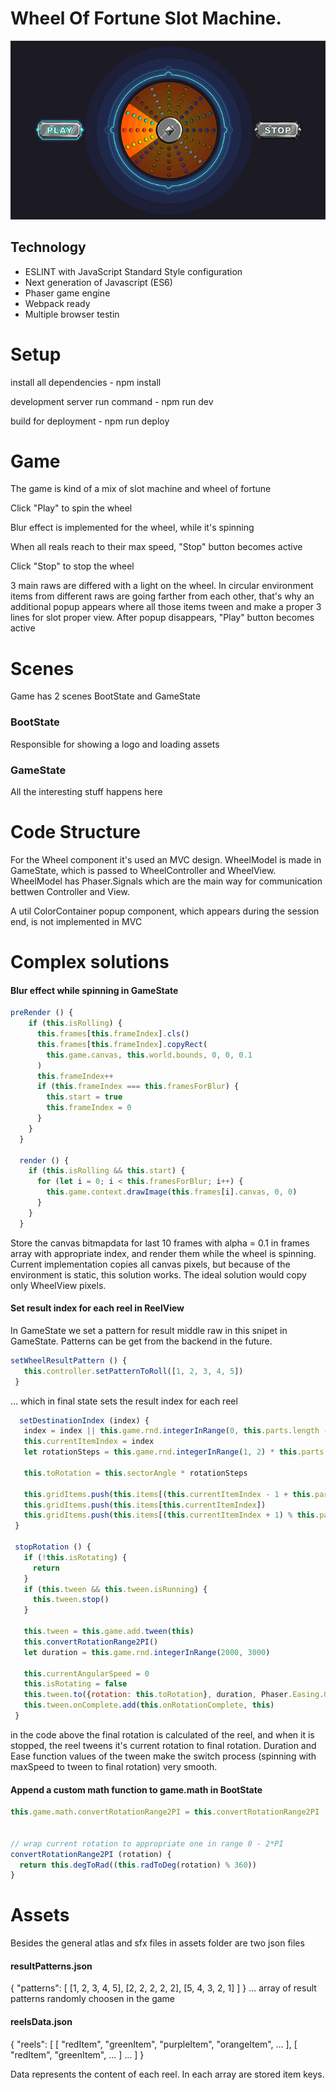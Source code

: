 # Wheel Of Fortune Slot Machine.
<img src="https://github.com/khachatur91/wheelFortune/blob/master/preview.jpg">

## Technology
- ESLINT with JavaScript Standard Style configuration
- Next generation of Javascript (ES6)
- Phaser game engine
- Webpack ready
- Multiple browser testin

# Setup
<p>install all dependencies       - npm install </p>
<p>development server run command - npm run dev</p>
<p>build for deployment           - npm run deploy</p>

# Game
The game is kind of a mix of slot machine and wheel of fortune

Click "Play" to spin the wheel

Blur effect is implemented for the wheel, while it's spinning

When all reals reach to their max speed, "Stop" button becomes active

Click "Stop" to stop the wheel

3 main raws are differed with a light on the wheel.
In circular environment items from different raws are going farther from each other, that's why 
an additional popup appears where all those items tween and make a proper 3 lines for slot proper view.
After popup disappears, "Play" button becomes active

# Scenes
Game has 2 scenes BootState and GameState

### BootState
Responsible for showing a logo and loading assets

### GameState
All the interesting stuff happens here

# Code Structure
For the Wheel component it's used an MVC design. WheelModel is made in GameState, which is passed to WheelController and WheelView. WheelModel has Phaser.Signals which are the main way for communication bettwen Controller and View.

A util ColorContainer popup component, which appears during the session end, is not implemented in MVC

# Complex solutions
#### Blur effect while spinning in GameState

```javascript
preRender () {
    if (this.isRolling) {
      this.frames[this.frameIndex].cls()
      this.frames[this.frameIndex].copyRect(
        this.game.canvas, this.world.bounds, 0, 0, 0.1
      )
      this.frameIndex++
      if (this.frameIndex === this.framesForBlur) {
        this.start = true
        this.frameIndex = 0
      }
    }
  }

  render () {
    if (this.isRolling && this.start) {
      for (let i = 0; i < this.framesForBlur; i++) {
        this.game.context.drawImage(this.frames[i].canvas, 0, 0)
      }
    }
  }
  ```
  
  Store the canvas bitmapdata for last 10 frames with alpha = 0.1 in frames array with appropriate index, and render them while the wheel is spinning. Current implementation copies all canvas pixels, but because of the environment is static, this solution works. The ideal solution would copy only WheelView pixels.
  
 #### Set result index for each reel in ReelView
 In GameState we set a pattern for result middle raw in this snipet in GameState. Patterns can be get from the backend in the future.
 ```javascript 
 setWheelResultPattern () {
    this.controller.setPatternToRoll([1, 2, 3, 4, 5])
  }
 ```
 
 ... which in final state sets the result index for each reel
 
 ```javascript
   setDestinationIndex (index) {
    index = index || this.game.rnd.integerInRange(0, this.parts.length - 1)
    this.currentItemIndex = index
    let rotationSteps = this.game.rnd.integerInRange(1, 2) * this.parts.length + index

    this.toRotation = this.sectorAngle * rotationSteps

    this.gridItems.push(this.items[(this.currentItemIndex - 1 + this.parts.length) % this.parts.length])
    this.gridItems.push(this.items[this.currentItemIndex])
    this.gridItems.push(this.items[(this.currentItemIndex + 1) % this.parts.length])
  }

  stopRotation () {
    if (!this.isRotating) {
      return
    }
    if (this.tween && this.tween.isRunning) {
      this.tween.stop()
    }

    this.tween = this.game.add.tween(this)
    this.convertRotationRange2PI()
    let duration = this.game.rnd.integerInRange(2000, 3000)

    this.currentAngularSpeed = 0
    this.isRotating = false
    this.tween.to({rotation: this.toRotation}, duration, Phaser.Easing.Quadratic.Out, true)
    this.tween.onComplete.add(this.onRotationComplete, this)
  }
  ```
  
  in the code above the final rotation is calculated of the reel, and when it is stopped, the reel tweens it's current rotation to final rotation. Duration and Ease function values of the tween make the switch process (spinning with maxSpeed to tween to final rotation) very smooth.
  
  #### Append a custom math function to game.math in BootState
  
  ```javascript
  this.game.math.convertRotationRange2PI = this.convertRotationRange2PI
  

  // wrap current rotation to appropriate one in range 0 - 2*PI
  convertRotationRange2PI (rotation) {
    return this.degToRad((this.radToDeg(rotation) % 360))
  }
  ```
  # Assets
  
  Besides the general atlas and sfx files in assets folder are two json files
  
  #### resultPatterns.json
  {
  "patterns": [
    [1, 2, 3, 4, 5],
    [2, 2, 2, 2, 2],
    [5, 4, 3, 2, 1]
  ]
}
... array of result patterns randomly choosen in the game

#### reelsData.json
{
"reels": [
    [
      "redItem",
      "greenItem",
      "purpleItem",
      "orangeItem",
      ...
    ],
    [
      "redItem",
      "greenItem",
      ...
    ]
    ...
 ]
 }
 
 Data represents the content of each reel. In each array are stored item keys.

  
  
